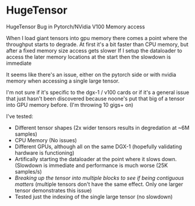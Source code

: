 # HugeTensor
HugeTensor Bug in Pytorch/NVidia V100 Memory access

When I load giant tensors into gpu memory there comes a point where the throughput starts to degrade.
At first it's a bit faster than CPU memory, but after a fixed memory size access gets slower
If I setup the dataloader to access the later memory locations at the start then the slowdown is immediate 

It seems like there's an issue, either on the pytorch side or with nvidia memory when accessing a single large tensor.

I'm not sure if it's specific to the dgx-1 / v100 cards or if it's a general issue that just hasn't been discovered because noone's put that big of a tensor into GPU memory before. (I'm throwing 10 gigs+ on)

I've tested:
 - Different tensor shapes (2x wider tensors results in degredation at ~6M samples)
 - CPU Memory (No issues)
 - Different GPUs, although all on the same DGX-1 (hopefully validating hardware is functioning)
 - Artifically starting the dataloader at the point where it slows down. (Slowdown is immediate and performance is much worse (25K samples/s)
 - *Breaking up the tensor into multiple blocks to see if being contiguous matters* (multiple tensors don't have the same effect.  Only one larger tensor demonstrates this issue)
 - Tested just the indexing of the single large tensor (no slowdown)
 
